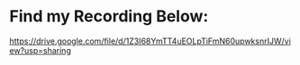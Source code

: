 # Find my Recording Below:
https://drive.google.com/file/d/1Z3I68YmTT4uEOLpTiFmN60upwksnrIJW/view?usp=sharing
